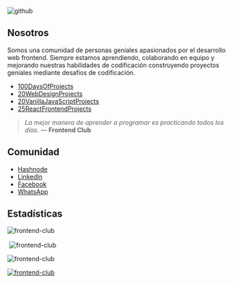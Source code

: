 ![github](https://i.imgur.com/HCLLeJT.png)

## Nosotros

Somos una comunidad de personas geniales apasionados por el desarrollo web frontend.
Siempre estamos aprendiendo, colaborando en equipo y mejorando nuestras habilidades de codificación construyendo proyectos geniales mediante desafíos de codificación.

- [100DaysOfProjects](https://frontendclub.ck.page/nueva-temporada-100daysofprojects)
- [20WebDesignProjects](#pronto)
- [20VanillaJavaScriptProjects](#pronto)
- [25ReactFrontendProjects](#pronto)

> _La mejor manera de aprender a programar es practicando todos los días._ — **Frontend Club**

## Comunidad

- [Hashnode](https://frontend-club.hashnode.dev/)
- [LinkedIn](https://www.linkedin.com/company/frontend-club-li/)
- [Facebook](https://www.facebook.com/frontendclubfb)
- [WhatsApp](https://chat.whatsapp.com/EJR1TBWu1Pc6Gz33i2mASa)

## Estadísticas

<p align="left"> <img src="https://komarev.com/ghpvc/?username=frontend-club&label=Profile%20views&color=0e75b6&style=flat" alt="frontend-club" /> </p>

<!-- <p><img align="left" src="https://github-readme-stats.vercel.app/api/top-langs?username=frontend-club&show_icons=true&locale=en&layout=compact" alt="frontend-club" /></p> -->

<p>&nbsp;<img align="center" src="https://github-readme-stats.vercel.app/api?username=frontend-club&show_icons=true&locale=en" alt="frontend-club" /></p>

<p><img align="center" src="https://github-readme-streak-stats.herokuapp.com/?user=frontend-club&" alt="frontend-club" /></p>

<!-- <h3 align="center"></h3> -->

<p align="left"> <a href="https://github.com/ryo-ma/github-profile-trophy"><img src="https://github-profile-trophy.vercel.app/?username=frontend-club" alt="frontend-club" /></a> </p>

<h3 align="left"></h3>
<p align="left">
</p>
